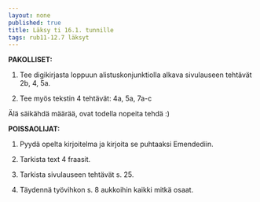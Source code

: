 ```yaml
---
layout: none
published: true
title: Läksy ti 16.1. tunnille
tags: rub11-12.7 läksyt
---
```

**PAKOLLISET:**

1. Tee digikirjasta loppuun alistuskonjunktiolla alkava sivulauseen tehtävät 2b, 4, 5a.

2. Tee myös tekstin 4 tehtävät: 4a, 5a, 7a-c

Älä säikähdä määrää, ovat todella nopeita tehdä :)

**POISSAOLIJAT:**

1. Pyydä opelta kirjoitelma ja kirjoita se puhtaaksi Emendediin.

2. Tarkista text 4 fraasit.

3. Tarkista sivulauseen tehtävät s. 25.

4. Täydennä työvihkon s. 8 aukkoihin kaikki mitkä osaat.


